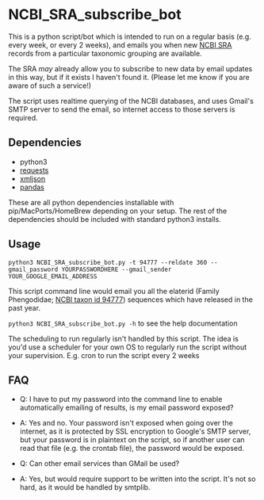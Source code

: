 # NCBI_SRA_subscribe_bot
This is a python script/bot which is intended to run on a regular basis (e.g. every week, or every 2 weeks), and emails you when new [NCBI SRA](https://www.ncbi.nlm.nih.gov/sra) records from a particular taxonomic grouping are available.  

The SRA *may* already allow you to subscribe to new data by email updates in this way, but if it exists I haven't found it. (Please let me know if you are aware of such a service!)

The script uses realtime querying of the NCBI databases, and uses Gmail's SMTP server to send the email, so internet access to those servers is required.


## Dependencies

 * python3
 * [requests](http://docs.python-requests.org/en/master/)
 * [xmljson](https://pypi.org/project/xmljson/)
 * [pandas](https://pandas.pydata.org)

These are all python dependencies installable with pip/MacPorts/HomeBrew depending on your setup. The rest of the dependencies should be included with standard python3 installs.

 
## Usage 

`python3 NCBI_SRA_subscribe_bot.py -t 94777 --reldate 360 --gmail_password YOURPASSWORDHERE --gmail_sender YOUR_GOOGLE_EMAIL_ADDRESS`

This script command line would email you all the elaterid (Family Phengodidae; [NCBI taxon id 94777](https://www.ncbi.nlm.nih.gov/Taxonomy/Browser/wwwtax.cgi?id=94777)) sequences which have released in the past year.

`python3 NCBI_SRA_subscribe_bot.py -h` to see the help documentation

The scheduling to run regularly isn't handled by this script. The idea is you'd use a scheduler for your own OS to regularly run the script without your supervision.  E.g. cron to run the script every 2 weeks 

## FAQ
 * Q: I have to put my password into the command line to enable automatically emailing of results, is my email password exposed?
 * A: Yes and no.  Your password isn't exposed when going over the internet, as it is protected by SSL encryption to Google's SMTP server, but your password is in plaintext on the script, so if another user can read that file (e.g. the crontab file), the password would be exposed.

 * Q: Can other email services than GMail be used?
 * A: Yes, but would require support to be written into the script. It's not so hard, as it would be handled by smtplib.
